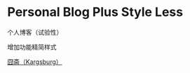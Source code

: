 # Personal Blog Plus Style Less

个人博客（试验性）

增加功能精简样式

[囧斋（Kargsburg）](https://fanhan-outside.vercel.app/)
